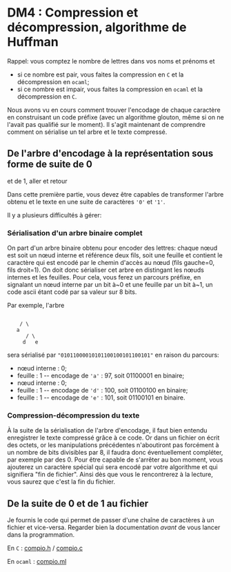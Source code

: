 DM4 : Compression et décompression, algorithme de Huffman
==


Rappel: vous comptez le nombre de lettres dans vos noms et prénoms et

* si ce nombre est pair, vous faites la compression en `C` et la
  décompression en `ocaml`;
* si ce nombre est impair, vous faites la compression en `ocaml` et la
  décompression en `C`.
  
  
Nous avons vu en cours comment trouver l'encodage de chaque
caractère en construisant un code préfixe (avec un algorithme glouton,
même si on ne l'avait pas qualifié sur le moment). Il s'agit
maintenant de comprendre comment on sérialise un tel arbre et le texte
compressé.

## De l'arbre d'encodage à la représentation sous forme de suite de 0
et de 1, aller et retour

Dans cette première partie, vous devez être capables de transformer
l'arbre obtenu et le texte en une suite de caractères `'0'` et `'1'`.

Il y a plusieurs difficultés à gérer:
### Sérialisation d'un arbre binaire complet
On part d'un arbre binaire obtenu pour encoder des lettres: chaque
  nœud est soit un nœud interne et référence deux fils, soit une
  feuille et contient le caractère qui est encodé par le chemin
  d'accès au nœud (fils gauche=0, fils droit=1). On doit donc sérialiser
  cet arbre en distingant les nœuds internes et les feuilles. Pour
  cela, vous ferez un parcours préfixe, en signalant un nœud interne
  par un bit à~0 et une feuille par un bit à~1, un code ascii étant
  codé par sa valeur sur 8 bits.
  
Par exemple, l'arbre
```
     
    / \
   a
      / \
     d   e
```
sera sérialisé par `"01011000010101100100101100101"` en raison du
parcours:

  * nœud interne : 0;
  * feuille : 1  --  encodage de `'a'` : 97, soit 01100001 en binaire;
  * nœud interne : 0;
  * feuille : 1  --  encodage de `'d'` : 100, soit 01100100 en binaire;
  * feuille : 1  --  encodage de `'e'` : 101, soit 01100101 en binaire.

### Compression-décompression du texte
À la suite de la sérialisation de l'arbre d'encodage, il faut bien
entendu enregistrer le texte compressé grâce à ce code.
Or dans un fichier on écrit des octets, or les manipulations
précédentes n'aboutiront pas forcément à un nombre de bits
divisibles par 8, il faudra donc éventuellement compléter, par
exemple par des 0. Pour être capable de s'arrêter au bon moment,
vous ajouterez un caractère spécial qui sera encodé par votre
algorithme et qui signifiera "fin de fichier". Ainsi dès que vous le
rencontrerez à la lecture, vous saurez que c'est la fin du fichier.

## De la suite de 0 et de 1 au fichier
Je fournis le code qui permet de passer d'une chaîne de caractères à
un fichier et vice-versa. Regarder bien la documentation _avant_ de
vous lancer dans la programmation.

En `C` : [compio.h](C/compio.h) / [compio.c](C/compio.c)

En `ocaml` : [compio.ml](compi.ml)
